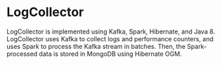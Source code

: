 # LogCollector

LogCollector is implemented using Kafka, Spark, Hibernate, and Java 8. LogCollector uses Kafka to collect logs and performance counters, and uses Spark to process the Kafka stream in batches. Then, the Spark-processed data is stored in MongoDB using Hibernate OGM. 



